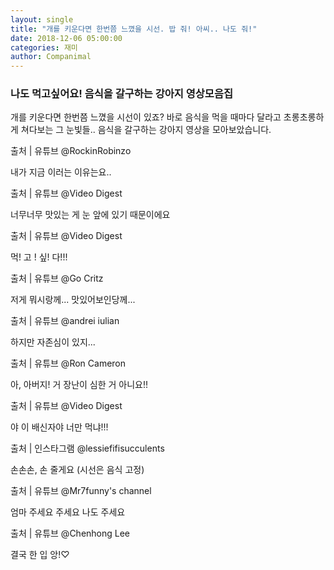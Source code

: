 ```yaml
---
layout: single
title: "개를 키운다면 한번쯤 느꼈을 시선. 밥 줘! 아씨.. 나도 줘!"
date: 2018-12-06 05:00:00
categories: 재미
author: Companimal
---
```


### 나도 먹고싶어요! 음식을 갈구하는 강아지 영상모음집

개를 키운다면 한번쯤 느꼈을 시선이 있죠? 바로 음식을 먹을 때마다 달라고 초롱초롱하게 쳐다보는 그 눈빛들.. 음식을 갈구하는 강아지 영상을 모아보았습니다.

출처 | 유튜브 @RockinRobinzo

내가 지금 이러는 이유는요..

출처 | 유튜브 @Video Digest

너무너무 맛있는 게 눈 앞에 있기 때문이에요

출처 | 유튜브 @Video Digest

먹! 고 ! 싶! 다!!!

출처 | 유튜브 @Go Critz

저게 뭐시랑께... 맛있어보인당께...

출처 | 유튜브 @andrei iulian

하지만 자존심이 있지...

출처 | 유튜브 @Ron Cameron

아, 아버지! 거 장난이 심한 거 아니요!!

출처 | 유튜브 @Video Digest

야 이 배신자야 너만 먹냐!!!

출처 | 인스타그램 @lessiefifisucculents

손손손, 손 줄게요 (시선은 음식 고정)

출처 | 유튜브 @Mr7funny's channel

엄마 주세요 주세요 나도 주세요

출처 | 유튜브 @Chenhong Lee

결국 한 입 앙!♡
